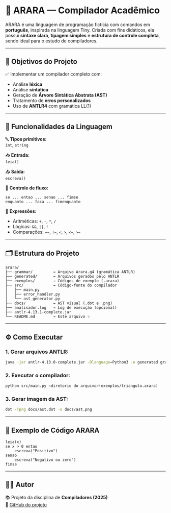 # 🦜 ARARA — Compilador Acadêmico

ARARA é uma linguagem de programação fictícia com comandos em **português**, inspirada na linguagem Tiny. Criada com fins didáticos, ela possui **sintaxe clara**, **tipagem simples** e **estrutura de controle completa**, sendo ideal para o estudo de compiladores.

---

## 🎯 Objetivos do Projeto

✅ Implementar um compilador completo com:

- Análise **léxica**
- Análise **sintática**
- Geração de **Árvore Sintática Abstrata (AST)**
- Tratamento de **erros personalizados**
- Uso de **ANTLR4** com gramática LL(1)

---

## 🧠 Funcionalidades da Linguagem

🔤 **Tipos primitivos:**  
`int`, `string`

📥 **Entrada:**  
`leia()`

📤 **Saída:**  
`escreva()`

🔁 **Controle de fluxo:**

```arara
se ... entao ... senao ... fimse  
enquanto ... faca ... fimenquanto
```

🧮 **Expressões:**

- Aritméticas: `+`, `-`, `*`, `/`
- Lógicas: `&&`, `||`, `!`
- Comparações: `==`, `!=`, `<`, `>`, `<=`, `>=`

---

## 🗂 Estrutura do Projeto

```
arara/
├── grammar/         → Arquivo Arara.g4 (gramática ANTLR)
├── generated/       → Arquivos gerados pelo ANTLR
├── exemplos/        → Códigos de exemplo (.arara)
├── src/             → Código-fonte do compilador
│   ├── main.py
│   ├── error_handler.py
│   └── ast_generator.py
├── docs/            → AST visual (.dot e .png)
├── analisador.log   → Log de execução (opcional)
├── antlr-4.13.1-complete.jar
└── README.md        → Este arquivo ✨
```

---

## ⚙️ Como Executar

### 1. Gerar arquivos ANTLR:

```bash
java -jar antlr-4.13.0-complete.jar -Dlanguage=Python3 -o generated grammar/Arara.g4
```

### 2. Executar o compilador:

```bash
python src/main.py <diretorio do arquivo>(exemplos/triangulo.arara)
```

### 3. Gerar imagem da AST:

```bash
dot -Tpng docs/ast.dot -o docs/ast.png
```

---

## 📸 Exemplo de Código ARARA

```arara
leia(x)
se x > 0 entao
    escreva("Positivo")
senao
    escreva("Negativo ou zero")
fimse
```

---

## 👨‍🏫 Autor

📚 Projeto da disciplina de **Compiladores (2025)**  
🔗 [GitHub do projeto](https://github.com/pedrolucasS86/compiladores)
